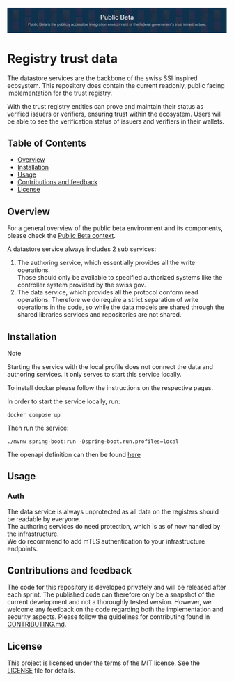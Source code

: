 <!--
SPDX-FileCopyrightText: 2025 Swiss Confederation

SPDX-License-Identifier: MIT
-->

![Public Beta banner](https://github.com/e-id-admin/eidch-public-beta/blob/main/assets/github-banner-publicbeta.jpg)

# Registry trust data

The datastore services are the backbone of the swiss SSI inspired ecosystem.
This repository does contain the current readonly, public facing implementation for the trust registry.

With the trust registry entities can prove and maintain their status as verified issuers or verifiers, ensuring trust within the ecosystem. Users will be able to see the verification status of issuers and verifiers in their wallets.

## Table of Contents

- [Overview](#Overview)
- [Installation](#installation)
- [Usage](#usage)
- [Contributions and feedback](#contributions-and-feedback)
- [License](#license)

## Overview

For a general overview of the public beta environment and its components, please check
the [Public Beta context](https://github.com/e-id-admin/eidch-public-beta).

A datastore service always includes 2 sub services:

1. The authoring service, which essentially provides all the write operations.  
   Those should only be available to specified authorized systems like the controller system provided by the swiss gov.
2. The data service, which provides all the protocol conform read operations.
   Therefore we do require a strict separation of write operations in the code, so while the data models are shared
   through
   the shared libraries services and repositories are not shared.

## Installation

> [!NOTE]
> Starting the service with the local profile does not connect the data and authoring services. It only serves to start this service locally.

To install docker please follow the instructions on the respective pages.

In order to start the service locally, run:

```shell
docker compose up
```

Then run the service:

```shell
./mvnw spring-boot:run -Dspring-boot.run.profiles=local
```

The openapi definition can then be found [here](http://localhost:8390/swagger-ui.html)

## Usage

### Auth

The data service is always unprotected as all data on the registers should be readable by everyone.  
The authoring services do need protection, which is as of now handled by the infrastructure.  
We do recommend to add mTLS authentication to your infrastructure endpoints.

## Contributions and feedback

The code for this repository is developed privately and will be released after each sprint. The published code can therefore only be a snapshot of the current development and not a thoroughly tested version. However, we welcome any feedback on the code regarding both the implementation and security aspects. Please follow the guidelines for contributing found in [CONTRIBUTING.md](/CONTRIBUTING.md).

## License

This project is licensed under the terms of the MIT license. See the [LICENSE](/LICENSE) file for details.
